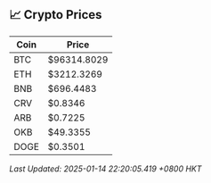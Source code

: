 ## 📈 Crypto Prices

| Coin | Price |
| ---- | ----- |
| BTC | $96314.8029 |
| ETH | $3212.3269 |
| BNB | $696.4483 |
| CRV | $0.8346 |
| ARB | $0.7225 |
| OKB | $49.3355 |
| DOGE | $0.3501 |

_Last Updated: 2025-01-14 22:20:05.419 +0800 HKT_